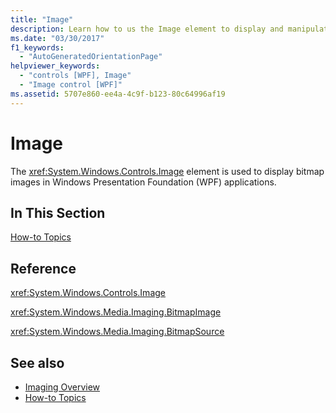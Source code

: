 ```yaml
---
title: "Image"
description: Learn how to us the Image element to display and manipulate bitmap images in a Windows Presentation Foundation (WPF) application.
ms.date: "03/30/2017"
f1_keywords: 
  - "AutoGeneratedOrientationPage"
helpviewer_keywords: 
  - "controls [WPF], Image"
  - "Image control [WPF]"
ms.assetid: 5707e860-ee4a-4c9f-b123-80c64996af19
---
```

# Image
The <xref:System.Windows.Controls.Image> element is used to display bitmap images in Windows Presentation Foundation (WPF) applications.  
  
## In This Section  
 [How-to Topics](image-how-to-topics.md)  
  
## Reference  
 <xref:System.Windows.Controls.Image>  
  
 <xref:System.Windows.Media.Imaging.BitmapImage>  
  
 <xref:System.Windows.Media.Imaging.BitmapSource>  
  
## See also

- [Imaging Overview](../graphics-multimedia/imaging-overview.md)
- [How-to Topics](../graphics-multimedia/imaging-how-to-topics.md)
